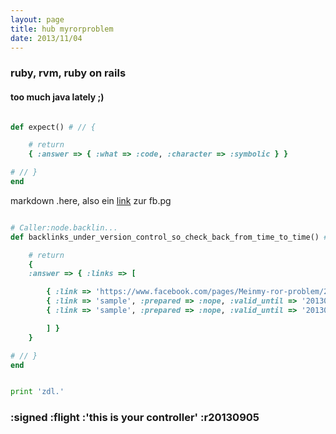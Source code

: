```yaml
---
layout: page
title: hub myrorproblem
date: 2013/11/04
---
```


### ruby, rvm, ruby on rails

#### too much java lately ;)

``` ruby

def expect() # // {

    # return
    { :answer => { :what => :code, :character => :symbolic } }

# // }
end
```

markdown .here, also ein [link](https://www.facebook.com/pages/Meinmy-ror-problem/238721392817171) zur fb.pg

``` ruby

# Caller:node.backlin...
def backlinks_under_version_control_so_check_back_from_time_to_time() # // {

    # return
    {
    :answer => { :links => [

        { :link => 'https://www.facebook.com/pages/Meinmy-ror-problem/238721392817171', :instanceof => URI.encode( :url.to_s ) },
        { :link => 'sample', :prepared => :nope, :valid_until => '20130905', :last_checked => '20130905' },
        { :link => 'sample', :prepared => :nope, :valid_until => '20130905', :last_checked => '20130905' }

        ] }
    }

# // }
end

```

``` python

print 'zdl.'

```

### :signed :flight :'this is your controller' :r20130905
